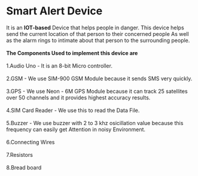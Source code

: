 # Smart Alert Device

It is an **IOT-based** Device that helps people in danger. This device helps send the current location of that person to their concerned people As well as the alarm rings to intimate about that person to the surrounding people.<br><br>
**The Components Used to implement this device are**<br><br>
1.Audio Uno - It is an 8-bit Micro controller.<br><br>
2.GSM - We use SIM-900 GSM Module because it sends SMS very quickly.<br><br>
3.GPS - We use Neon - 6M GPS Module because it can track 25 satellites over 50 channels and it provides highest accuracy results.<br><br>
4.SIM Card Reader - We use this to read the Data File.<br><br>
5.Buzzer - We use buzzer with 2 to 3 khz osicillation value because this frequency can easily get Attention in noisy Environment.<br><br>
6.Connecting Wires<br><br>
7.Resistors<br><br>
8.Bread board<br><br>
